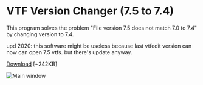 # VTF Version Changer (7.5 to 7.4)
This program solves the problem "File version 7.5 does not match 7.0 to 7.4" by changing version to 7.4.

upd 2020: this software might be useless because last vtfedit version can now can open 7.5 vtfs. but there's update anyway.

[Download](https://github.com/antimYT/VTF-Version-Changer-7.5-to-7.4/releases) [~242KB]

![Main window](https://raw.githubusercontent.com/antimYT/VTF-Version-Changer-7.5-to-7.4/master/preview.png)
